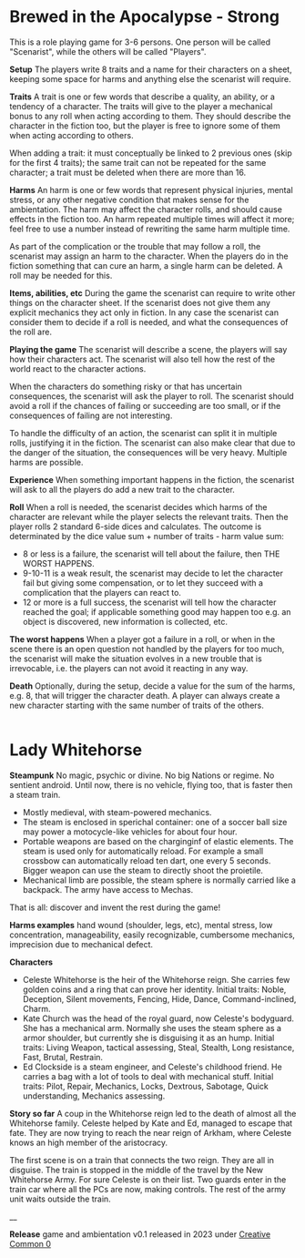 
# Brewed in the Apocalypse - Strong

This is a role playing game for 3-6 persons. One person will be called
"Scenarist", while the others will be called "Players".

__Setup__ The players write 8 traits and a name for their characters on a
sheet, keeping some space for harms and anything else the scenarist will
require.

__Traits__ A trait is one or few words that describe a quality, an ability, or
a tendency of a character.  The traits will give to the player a mechanical
bonus to any roll when acting according to them. They should describe the
character in the fiction too, but the player is free to ignore some of them
when acting according to others. 

When adding a trait: it must conceptually be linked to 2 previous ones (skip
for the first 4 traits); the same trait can not be repeated for the same
character; a trait must be deleted when there are more than 16.

__Harms__ An harm is one or few words that represent physical injuries, mental
stress, or any other negative condition that makes sense for the ambientation.
The harm may affect the character rolls, and should cause effects in the
fiction too.  An harm repeated multiple times will affect it more; feel free to
use a number instead of rewriting the same harm multiple time.

As part of the complication or the trouble that may follow a roll, the
scenarist may assign an harm to the character.  When the players do in the
fiction something that can cure an harm, a single harm can be deleted.
A roll may be needed for this.

__Items, abilities, etc__ During the game the scenarist can require to write
other things on the character sheet. If the scenarist does not give them any
explicit mechanics they act only in fiction. In any case the scenarist can
consider them to decide if a roll is needed, and what the consequences of the
roll are.

__Playing the game__ The scenarist will describe a scene, the players will say
how their characters act. The scenarist will also tell how the rest of the world
react to the character actions.

When the characters do something risky or that has uncertain consequences, the
scenarist will ask the player to roll. The scenarist should avoid a roll if the
chances of failing or succeeding are too small, or if the consequences of
failing are not interesting.

To handle the difficulty of an action, the scenarist can split it in multiple
rolls, justifying it in the fiction. The scenarist can also make clear that due
to the danger of the situation, the consequences will be very heavy. Multiple
harms are possible.

__Experience__ When something important happens in the fiction, the scenarist
will ask to all the players do add a new trait to the character.

__Roll__ When a roll is needed, the scenarist decides which harms of the
character are relevant while the player selects the relevant traits.  Then the
player rolls 2 standard 6-side dices and calculates. The outcome is determinated
by the dice value sum + number of traits - harm value sum:

- 8 or less is a failure, the scenarist will tell about the failure, then
  THE WORST HAPPENS.
- 9-10-11 is a weak result, the scenarist may decide to let the character fail
  but giving some compensation, or to let they succeed with a complication that
  the players can react to.
- 12 or more is a full success, the scenarist will tell how the character
  reached the goal; if applicable something good may happen too e.g. an object is
  discovered, new information is collected, etc.

__The worst happens__ When a player got a failure in a roll, or when in the
scene there is an open question not handled by the players for too much, the
scenarist will make the situation evolves in a new trouble that is irrevocable,
i.e. the players can not avoid it reacting in any way.

__Death__ Optionally, during the setup, decide a value for the sum of the
harms, e.g. 8, that will trigger the character death. A player can always
create a new character starting with the same number of traits of the others.

```html,page,break

```

# Lady Whitehorse

__Steampunk__ No magic, psychic or divine. No big Nations or regime. No sentient
android. Until now, there is no vehicle, flying too, that is faster then a
steam train.

- Mostly medieval, with steam-powered mechanics.
- The steam is enclosed in sperichal container: one of a soccer ball size may
  power a motocycle-like vehicles for about four hour.
- Portable weapons are based on the charginginf of elastic elements. The steam
  is used only for automatically reload. For example a small crossbow can automatically
  reload ten dart, one every 5 seconds. Bigger weapon can use the steam to directly
  shoot the proietile.
- Mechanical limb are possible, the steam sphere is normally carried like a
  backpack. The army have access to Mechas.

That is all: discover and invent the rest during the game!

__Harms examples__ hand wound (shoulder, legs, etc), mental stress, low
concentration, manageability, easily recognizable, cumbersome mechanics,
imprecision due to mechanical defect.

__Characters__

- Celeste Whitehorse is the heir of the Whitehorse reign. She carries few golden
  coins and a ring that can prove her identity. Initial traits: Noble,
  Deception, Silent movements, Fencing, Hide, Dance, Command-inclined, Charm.
- Kate Church was the head of the royal guard, now Celeste's bodyguard. She has a
  mechanical arm. Normally she uses the steam sphere as a armor shoulder, but
  currently she is disguising it as an hump. Initial traits: Living Weapon,
  tactical assessing, Steal, Stealth, Long resistance, Fast, Brutal, Restrain.
- Ed Clockside is a steam engineer, and Celeste's childhood friend. He carries a
  bag with a lot of tools to deal with mechanical stuff. Initial traits: Pilot,
  Repair, Mechanics, Locks, Dextrous, Sabotage, Quick understanding, Mechanics
  assessing.

__Story so far__ A coup in the Whitehorse reign led to the death of almost all
the Whitehorse family.  Celeste helped by Kate and Ed, managed to escape that
fate. They are now trying to reach the near reign of Arkham, where Celeste
knows an high member of the aristocracy.

The first scene is on a train that connects the two reign. They are all in
disguise.  The train is stopped in the middle of the travel by the New
Whitehorse Army. For sure Celeste is on their list. Two guards enter in the
train car where all the PCs are now, making controls. The rest of the army unit
waits outside the train.

__

__Release__ game and ambientation v0.1 released in 2023  under [Creative Common
0](https://creativecommons.org/share-your-work/public-domain/cc0/)

